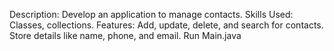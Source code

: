 Description: Develop an application to manage contacts. 
Skills Used: Classes, collections. 
Features: Add, update, delete, and search for contacts. Store details like name, phone, and email.
Run Main.java
